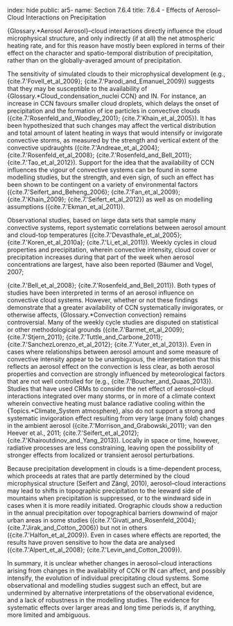 index: hide
public: ar5-
name: Section 7.6.4
title: 7.6.4 - Effects of Aerosol–Cloud Interactions on Precipitation

{Glossary.*Aerosol Aerosol}–cloud interactions directly influence the cloud microphysical structure, and only indirectly (if at all) the net atmospheric heating rate, and for this reason have mostly been explored in terms of their effect on the character and spatio-temporal distribution of precipitation, rather than on the globally-averaged amount of precipitation.

The sensitivity of simulated clouds to their microphysical development (e.g., {cite.7.'Fovell_et_al_2009}; {cite.7.'Parodi_and_Emanuel_2009}) suggests that they may be susceptible to the availability of {Glossary.*Cloud_condensation_nuclei CCN} and IN. For instance, an increase in CCN favours smaller cloud droplets, which delays the onset of precipitation and the formation of ice particles in convective clouds ({cite.7.'Rosenfeld_and_Woodley_2001}; {cite.7.'Khain_et_al_2005}). It has been hypothesized that such changes may affect the vertical distribution and total amount of latent heating in ways that would intensify or invigorate convective storms, as measured by the strength and vertical extent of the convective updraughts ({cite.7.'Andreae_et_al_2004}; {cite.7.'Rosenfeld_et_al_2008}; {cite.7.'Rosenfeld_and_Bell_2011}; {cite.7.'Tao_et_al_2012}). Support for the idea that the availability of CCN influences the vigour of convective systems can be found in some modelling studies, but the strength, and even sign, of such an effect has been shown to be contingent on a variety of environmental factors ({cite.7.'Seifert_and_Beheng_2006}; {cite.7.'Fan_et_al_2009}; {cite.7.'Khain_2009}; {cite.7.'Seifert_et_al_2012}) as well as on modelling assumptions ({cite.7.'Ekman_et_al_2011}).

Observational studies, based on large data sets that sample many convective systems, report systematic correlations between aerosol amount and cloud-top temperatures ({cite.7.'Devasthale_et_al_2005}; {cite.7.'Koren_et_al_2010a}; {cite.7.'Li_et_al_2011}). Weekly cycles in cloud properties and precipitation, wherein convective intensity, cloud cover or precipitation increases during that part of the week when aerosol concentrations are largest, have also been reported (Bäumer and Vogel, 2007;

{cite.7.'Bell_et_al_2008}; {cite.7.'Rosenfeld_and_Bell_2011}). Both types of studies have been interpreted in terms of an aerosol influence on convective cloud systems. However, whether or not these findings demonstrate that a greater availability of CCN systematically invigorates, or otherwise affects, {Glossary.*Convection convection} remains controversial. Many of the weekly cycle studies are disputed on statistical or other methodological grounds ({cite.7.'Barmet_et_al_2009}; {cite.7.'Stjern_2011}; {cite.7.'Tuttle_and_Carbone_2011}; {cite.7.'SanchezLorenzo_et_al_2012}; {cite.7.'Yuter_et_al_2013}). Even in cases where relationships between aerosol amount and some measure of convective intensity appear to be unambiguous, the interpretation that this reflects an aerosol effect on the convection is less clear, as both aerosol properties and convection are strongly influenced by meteorological factors that are not well controlled for (e.g., {cite.7.'Boucher_and_Quaas_2013}). Studies that have used CRMs to consider the net effect of aerosol–cloud interactions integrated over many storms, or in more of a climate context wherein convective heating must balance radiative cooling within the {Topics.*Climate_System atmosphere}, also do not support a strong and systematic invigoration effect resulting from very large (many fold) changes in the ambient aerosol ({cite.7.'Morrison_and_Grabowski_2011}; van den Heever et al., 2011; {cite.7.'Seifert_et_al_2012}; {cite.7.'Khairoutdinov_and_Yang_2013}). Locally in space or time, however, radiative processes are less constraining, leaving open the possibility of stronger effects from localized or transient aerosol perturbations.

Because precipitation development in clouds is a time-dependent process, which proceeds at rates that are partly determined by the cloud microphysical structure (Seifert and Zängl, 2010), aerosol–cloud interactions may lead to shifts in topographic precipitation to the leeward side of mountains when precipitation is suppressed, or to the windward side in cases when it is more readily initiated. Orographic clouds show a reduction in the annual precipitation over topographical barriers downwind of major urban areas in some studies ({cite.7.'Givati_and_Rosenfeld_2004}; {cite.7.'Jirak_and_Cotton_2006}) but not in others ({cite.7.'Halfon_et_al_2009}). Even in cases where effects are reported, the results have proven sensitive to how the data are analysed ({cite.7.'Alpert_et_al_2008}; {cite.7.'Levin_and_Cotton_2009}).

In summary, it is unclear whether changes in aerosol–cloud interactions arising from changes in the availability of CCN or IN can affect, and possibly intensify, the evolution of individual precipitating cloud systems. Some observational and modelling studies suggest such an effect, but are undermined by alternative interpretations of the observational evidence, and a lack of robustness in the modelling studies. The evidence for systematic effects over larger areas and long time periods is, if anything, more limited and ambiguous.
